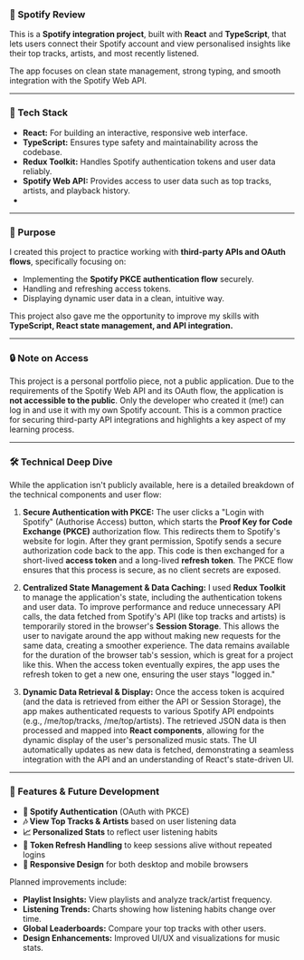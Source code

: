 ### 🎵 Spotify Review

This is a **Spotify integration project**, built with **React** and **TypeScript**, that lets users connect their Spotify account and view personalised insights like their top tracks, artists, and most recently listened.

The app focuses on clean state management, strong typing, and smooth integration with the Spotify Web API.



---

### 🚀 Tech Stack

- **React:** For building an interactive, responsive web interface.
- **TypeScript:** Ensures type safety and maintainability across the codebase.
- **Redux Toolkit:** Handles Spotify authentication tokens and user data reliably.
- **Spotify Web API:** Provides access to user data such as top tracks, artists, and playback history.
- 

---

### 🎯 Purpose

I created this project to practice working with **third-party APIs and OAuth flows**, specifically focusing on:

- Implementing the **Spotify PKCE authentication flow** securely.
- Handling and refreshing access tokens.
- Displaying dynamic user data in a clean, intuitive way.

This project also gave me the opportunity to improve my skills with **TypeScript, React state management, and API integration.**


---

### 🔒 Note on Access

This project is a personal portfolio piece, not a public application. Due to the requirements of the Spotify Web API and its OAuth flow, the application is **not accessible to the public**. Only the developer who created it (me!) can log in and use it with my own Spotify account. This is a common practice for securing third-party API integrations and highlights a key aspect of my learning process.


---

### 🛠️ Technical Deep Dive

While the application isn't publicly available, here is a detailed breakdown of the technical components and user flow:

1.  **Secure Authentication with PKCE:** The user clicks a "Login with Spotify" (Authorise Access) button, which starts the **Proof Key for Code Exchange (PKCE)** authorization flow. This redirects them to Spotify's website for login. After they grant permission, Spotify sends a secure authorization code back to the app. This code is then exchanged for a short-lived **access token** and a long-lived **refresh token**. The PKCE flow ensures that this process is secure, as no client secrets are exposed.

2.  **Centralized State Management & Data Caching:** I used **Redux Toolkit** to manage the application's state, including the authentication tokens and user data. To improve performance and reduce unnecessary API calls, the data fetched from Spotify's API (like top tracks and artists) is temporarily stored in the browser's **Session Storage**. This allows the user to navigate around the app without making new requests for the same data, creating a smoother experience. The data remains available for the duration of the browser tab's session, which is great for a project like this. When the access token eventually expires, the app uses the refresh token to get a new one, ensuring the user stays "logged in."

3.  **Dynamic Data Retrieval & Display:** Once the access token is acquired (and the data is retrieved from either the API or Session Storage), the app makes authenticated requests to various Spotify API endpoints (e.g., /me/top/tracks, /me/top/artists). The retrieved JSON data is then processed and mapped into **React components**, allowing for the dynamic display of the user's personalized music stats. The UI automatically updates as new data is fetched, demonstrating a seamless integration with the API and an understanding of React's state-driven UI.

---

### 🌱 Features & Future Development

- **🔑 Spotify Authentication** (OAuth with PKCE)
- **🎶 View Top Tracks & Artists** based on user listening data
- **📈 Personalized Stats** to reflect user listening habits
- **🔄 Token Refresh Handling** to keep sessions alive without repeated logins
- **📱 Responsive Design** for both desktop and mobile browsers

Planned improvements include:

- **Playlist Insights:** View playlists and analyze track/artist frequency.
- **Listening Trends:** Charts showing how listening habits change over time.
- **Global Leaderboards:** Compare your top tracks with other users.
- **Design Enhancements:** Improved UI/UX and visualizations for music stats.
